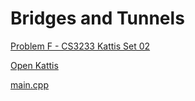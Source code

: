 # Bridges and Tunnels

[Problem F - CS3233 Kattis Set 02](https://nus.kattis.com/sessions/d9ah9a/problems/bridgesandtunnels)

[Open Kattis](https://open.kattis.com/problems/bridgesandtunnels)

[main.cpp](main.cpp)